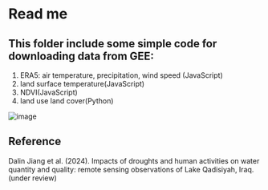 # Read me
## This folder include some simple code for downloading data from GEE: 
1. ERA5: air temperature, precipitation, wind speed (JavaScript)
2. land surface temperature(JavaScript)
3. NDVI(JavaScript)
4. land use land cover(Python)




![image](https://github.com/DalinJiang/GEE/assets/117453464/f444d80c-96f9-4059-9853-27d443ee4c21)


## Reference
Dalin Jiang et al. (2024). Impacts of droughts and human activities on water quantity and quality: remote sensing observations of Lake Qadisiyah, Iraq. (under review)
